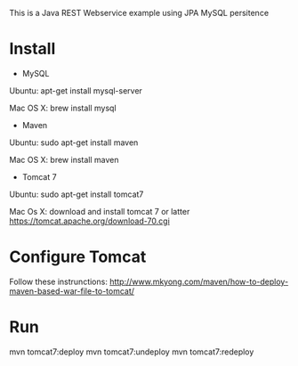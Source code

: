 This is a Java REST Webservice example using JPA MySQL persitence

Install
========

* MySQL

Ubuntu: apt-get install mysql-server

Mac OS X: brew install mysql

* Maven

Ubuntu: sudo apt-get install maven

Mac OS X: brew install maven 

* Tomcat 7

Ubuntu: sudo apt-get install tomcat7

Mac Os X: download and install tomcat 7 or latter https://tomcat.apache.org/download-70.cgi


Configure Tomcat
=================

Follow these instrunctions: http://www.mkyong.com/maven/how-to-deploy-maven-based-war-file-to-tomcat/

Run 
====
mvn tomcat7:deploy 
mvn tomcat7:undeploy 
mvn tomcat7:redeploy 

